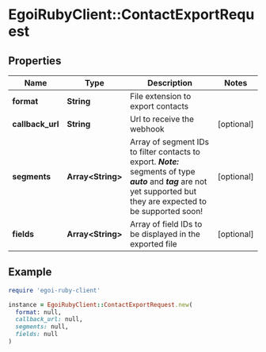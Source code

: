 # EgoiRubyClient::ContactExportRequest

## Properties

| Name | Type | Description | Notes |
| ---- | ---- | ----------- | ----- |
| **format** | **String** | File extension to export contacts |  |
| **callback_url** | **String** | Url to receive the webhook | [optional] |
| **segments** | **Array&lt;String&gt;** | Array of segment IDs to filter contacts to export. ***Note:*** segments of type ***auto*** and                         ***tag*** are not yet supported but they are expected to be supported soon! | [optional] |
| **fields** | **Array&lt;String&gt;** | Array of field IDs to be displayed in the exported file | [optional] |

## Example

```ruby
require 'egoi-ruby-client'

instance = EgoiRubyClient::ContactExportRequest.new(
  format: null,
  callback_url: null,
  segments: null,
  fields: null
)
```

